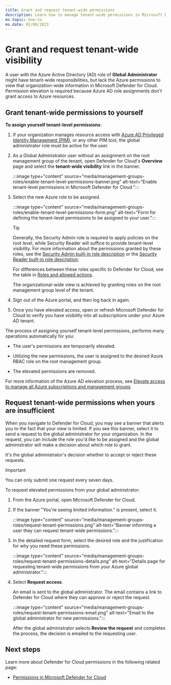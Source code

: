 ```yaml
---
title: Grant and request tenant-wide permissions
description: Learn how to manage tenant-wide permissions in Microsoft Defender for Cloud
ms.topic: how-to
ms.date: 01/08/2023
---
```


# Grant and request tenant-wide visibility

A user with the Azure Active Directory (AD) role of **Global Administrator** might have tenant-wide responsibilities, but lack the Azure permissions to view that organization-wide information in Microsoft Defender for Cloud. Permission elevation is required because Azure AD role assignments don't grant access to Azure resources. 

## Grant tenant-wide permissions to yourself

**To assign yourself tenant-level permissions**:

1. If your organization manages resource access with [Azure AD Privileged Identity Management (PIM)](../active-directory/privileged-identity-management/pim-configure.md), or any other PIM tool, the global administrator role must be active for the user.

1. As a Global Administrator user without an assignment on the root management group of the tenant, open Defender for Cloud's **Overview** page and select the **tenant-wide visibility** link in the banner. 

    :::image type="content" source="media/management-groups-roles/enable-tenant-level-permissions-banner.png" alt-text="Enable tenant-level permissions in Microsoft Defender for Cloud.":::

1. Select the new Azure role to be assigned. 

    :::image type="content" source="media/management-groups-roles/enable-tenant-level-permissions-form.png" alt-text="Form for defining the tenant-level permissions to be assigned to your user.":::

    > [!TIP]
    > Generally, the Security Admin role is required to apply policies on the root level, while Security Reader will suffice to provide tenant-level visibility. For more information about the permissions granted by these roles, see the [Security Admin built-in role description](../role-based-access-control/built-in-roles.md#security-admin) or the [Security Reader built-in role description](../role-based-access-control/built-in-roles.md#security-reader).
    >
    > For differences between these roles specific to Defender for Cloud, see the table in [Roles and allowed actions](permissions.md#roles-and-allowed-actions).

    The organizational-wide view is achieved by granting roles on the root management group level of the tenant.  

1. Sign out of the Azure portal, and then log back in again.

1. Once you have elevated access, open or refresh Microsoft Defender for Cloud to verify you have visibility into all subscriptions under your Azure AD tenant. 

The process of assigning  yourself tenant-level permissions, performs many operations automatically for you:

- The user's permissions are temporarily elevated.

- Utilizing the new permissions, the user is assigned to the desired Azure RBAC role on the root management group.

- The elevated permissions are removed.

For more information of the Azure AD elevation process, see [Elevate access to manage all Azure subscriptions and management groups](../role-based-access-control/elevate-access-global-admin.md).

## Request tenant-wide permissions when yours are insufficient

When you navigate to Defender for Cloud, you may see a banner that alerts you to the fact that your view is limited. If you see this banner, select it to send a request to the global administrator for your organization. In the request, you can include the role you'd like to be assigned and the global administrator will make a decision about which role to grant. 

It's the global administrator's decision whether to accept or reject these requests. 

> [!IMPORTANT]
> You can only submit one request every seven days.

To request elevated permissions from your global administrator:

1. From the Azure portal, open Microsoft Defender for Cloud.

1. If the banner "You're seeing limited information." is present, select it.

    :::image type="content" source="media/management-groups-roles/request-tenant-permissions.png" alt-text="Banner informing a user they can request tenant-wide permissions.":::

1. In the detailed request form, select the desired role and the justification for why you need these permissions.

    :::image type="content" source="media/management-groups-roles/request-tenant-permissions-details.png" alt-text="Details page for requesting tenant-wide permissions from your Azure global administrator.":::

1. Select **Request access**.

    An email is sent to the global administrator. The email contains a link to Defender for Cloud where they can approve or reject the request.

    :::image type="content" source="media/management-groups-roles/request-tenant-permissions-email.png" alt-text="Email to the global administrator for new permissions.":::

    After the global administrator selects **Review the request** and completes the process, the decision is emailed to the requesting user. 

## Next steps

Learn more about Defender for Cloud permissions in the following related page:

- [Permissions in Microsoft Defender for Cloud](permissions.md)
